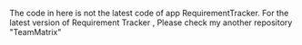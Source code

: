 The code in here is not the latest code of app RequirementTracker.
For the latest version of Requirement Tracker , Please check my another repository "TeamMatrix"

